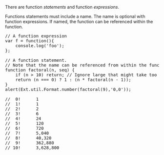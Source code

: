 There are function *statements* and function *expressions*. 

Functions statements must include a name. The name is optional with function expressions. If named,
the function can be referenced within the function.

<pre class="runnable">
// A function expression
var f = function(){
    console.log('foo');
};

// A function statement. 
// Note that the name can be referenced from within the function.
function factoral(n, seq) {
    if (n > 10) return; // Ignore large that might take too much processing. 
    return (n === 0) ? 1 : (n * factoral(n - 1));
}
alert(Ext.util.Format.number(factoral(9),'0,0'));

//  0!      1  
//  1!      1
//  2!      2
//  3!      6
//  4!      24
//  5!      120
//  6!      720
//  7!      5,040
//  8!      40,320
//  9!      362,880
// 10!      3,628,800

</pre>